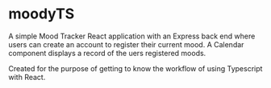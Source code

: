 # moodyTS
A simple Mood Tracker React application with an Express back end where users can create an account to register their current mood. A Calendar component displays a record of the uers registered moods.

Created for the purpose of getting to know the workflow of using Typescript with React. 

